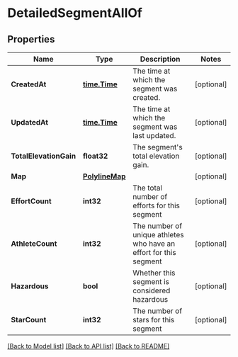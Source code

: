 # DetailedSegmentAllOf

## Properties

Name | Type | Description | Notes
------------ | ------------- | ------------- | -------------
**CreatedAt** | [**time.Time**](time.Time.md) | The time at which the segment was created. | [optional] 
**UpdatedAt** | [**time.Time**](time.Time.md) | The time at which the segment was last updated. | [optional] 
**TotalElevationGain** | **float32** | The segment&#39;s total elevation gain. | [optional] 
**Map** | [**PolylineMap**](PolylineMap.md) |  | [optional] 
**EffortCount** | **int32** | The total number of efforts for this segment | [optional] 
**AthleteCount** | **int32** | The number of unique athletes who have an effort for this segment | [optional] 
**Hazardous** | **bool** | Whether this segment is considered hazardous | [optional] 
**StarCount** | **int32** | The number of stars for this segment | [optional] 

[[Back to Model list]](../README.md#documentation-for-models) [[Back to API list]](../README.md#documentation-for-api-endpoints) [[Back to README]](../README.md)


